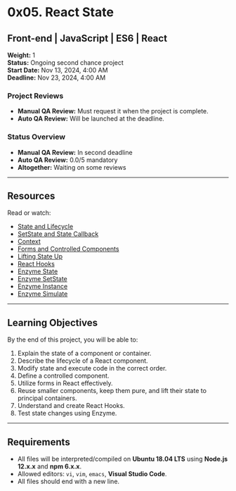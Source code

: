 # 0x05. React State

## Front-end | JavaScript | ES6 | React  
**Weight:** 1  
**Status:** Ongoing second chance project  
**Start Date:** Nov 13, 2024, 4:00 AM  
**Deadline:** Nov 23, 2024, 4:00 AM  

### Project Reviews  
- **Manual QA Review:** Must request it when the project is complete.  
- **Auto QA Review:** Will be launched at the deadline.  

### Status Overview  
- **Manual QA Review:** In second deadline  
- **Auto QA Review:** 0.0/5 mandatory  
- **Altogether:** Waiting on some reviews  

---

## Resources  
Read or watch:  
- [State and Lifecycle](https://reactjs.org/docs/state-and-lifecycle.html)  
- [SetState and State Callback](https://reactjs.org/docs/state-and-lifecycle.html#using-state-correctly)  
- [Context](https://reactjs.org/docs/context.html)  
- [Forms and Controlled Components](https://reactjs.org/docs/forms.html)  
- [Lifting State Up](https://reactjs.org/docs/lifting-state-up.html)  
- [React Hooks](https://reactjs.org/docs/hooks-intro.html)  
- [Enzyme State](https://enzymejs.github.io/enzyme/)  
- [Enzyme SetState](https://enzymejs.github.io/enzyme/docs/api/ReactWrapper/setState.html)  
- [Enzyme Instance](https://enzymejs.github.io/enzyme/docs/api/ReactWrapper/instance.html)  
- [Enzyme Simulate](https://enzymejs.github.io/enzyme/docs/api/ReactWrapper/simulate.html)  

---

## Learning Objectives  
By the end of this project, you will be able to:  
1. Explain the state of a component or container.  
2. Describe the lifecycle of a React component.  
3. Modify state and execute code in the correct order.  
4. Define a controlled component.  
5. Utilize forms in React effectively.  
6. Reuse smaller components, keep them pure, and lift their state to principal containers.  
7. Understand and create React Hooks.  
8. Test state changes using Enzyme.  

---

## Requirements  
- All files will be interpreted/compiled on **Ubuntu 18.04 LTS** using **Node.js 12.x.x** and **npm 6.x.x**.  
- Allowed editors: `vi`, `vim`, `emacs`, **Visual Studio Code**.  
- All files should end with a new line.  

